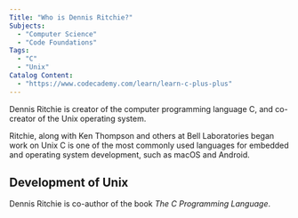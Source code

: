```yaml
---
Title: "Who is Dennis Ritchie?"
Subjects:
  - "Computer Science"
  - "Code Foundations"
Tags:
  - "C"
  - "Unix"
Catalog Content:
  - "https://www.codecademy.com/learn/learn-c-plus-plus"
---
```


Dennis Ritchie is creator of the computer programming language C, and co-creator of the Unix operating system.

Ritchie, along with Ken Thompson and others at Bell Laboratories began work on Unix
C is one of the most commonly used languages for embedded and operating system development, such as macOS and Android.


## Development of Unix
Dennis Ritchie is co-author of the book *The C Programming Language*.
